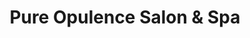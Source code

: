 ---
title: "Pure Opulence Salon & Spa"
url: /minneapolis/pure-opulence-salon-und-spa/
shop: Friseur
---